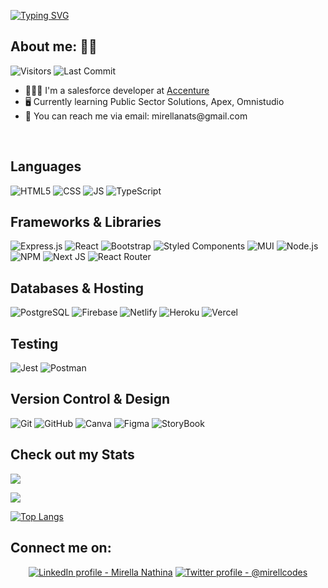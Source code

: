 [![Typing SVG](https://readme-typing-svg.herokuapp.com?color=%23B582F7&size=50&width=770&height=80&lines=Hey!+I'm+Mirella)](https://git.io/typing-svg)

## About me: 🧏🏽
<img alt="Visitors" src="https://komarev.com/ghpvc/?username=mirellacodes&color=670067&style=plastic&label=VISITORS"/>  <img alt="Last Commit" src="https://img.shields.io/github/last-commit/mirellacodes/mirellacodes?logo=markdown&label=LAST+UPDATE&color=670067&style=plastic">


  <ul>
  <li> 👩🏽‍🎓 I'm a salesforce developer at <a href=https://www.accenture.com/sg-en/about/company-index> Accenture </a> </li>
  <li> 🖥️ Currently learning Public Sector Solutions, Apex, Omnistudio </li>
  <li> 📧 You can reach me via email: mirellanats@gmail.com </li>
        </ul>
     

<br>

## Languages
![HTML5](https://img.shields.io/badge/HTML5-E34F26?style=for-the-badge&logo=html5&logoColor=white)
![CSS](https://img.shields.io/badge/CSS-239120?&style=for-the-badge&logo=css3&logoColor=white)
![JS](https://img.shields.io/badge/JavaScript-F7DF1E?style=for-the-badge&logo=javascript&logoColor=black)
![TypeScript](https://img.shields.io/badge/TypeScript-007ACC?style=for-the-badge&logo=typescript&logoColor=white)

## Frameworks & Libraries
![Express.js](https://img.shields.io/badge/Express.js-404D59?style=for-the-badge)
![React](https://img.shields.io/badge/React-20232A?style=for-the-badge&logo=react&logoColor=61DAFB)
![Bootstrap](https://img.shields.io/badge/Bootstrap-563D7C?style=for-the-badge&logo=bootstrap&logoColor=white)
![Styled Components](https://img.shields.io/badge/styled--components-DB7093?style=for-the-badge&logo=styled-components&logoColor=white)
![MUI](https://img.shields.io/badge/Material--UI-0081CB?style=for-the-badge&logo=material-ui&logoColor=white)
![Node.js](https://img.shields.io/badge/Node.js-43853D?style=for-the-badge&logo=node.js&logoColor=white)
![NPM](https://img.shields.io/badge/NPM-%23000000.svg?style=for-the-badge&logo=npm&logoColor=white)
![Next JS](https://img.shields.io/badge/Next-black?style=for-the-badge&logo=next.js&logoColor=white)
![React Router](https://img.shields.io/badge/React_Router-CA4245?style=for-the-badge&logo=react-router&logoColor=white)

## Databases & Hosting
![PostgreSQL](https://img.shields.io/badge/PostgreSQL-316192?style=for-the-badge&logo=postgresql&logoColor=white)
![Firebase](https://img.shields.io/badge/firebase-%23039BE5.svg?style=for-the-badge&logo=firebase)
![Netlify](https://img.shields.io/badge/Netlify-00C7B7?style=for-the-badge&logo=netlify&logoColor=white)
![Heroku](https://img.shields.io/badge/Heroku-430098?style=for-the-badge&logo=heroku&logoColor=white)
![Vercel](https://img.shields.io/badge/vercel-%23000000.svg?style=for-the-badge&logo=vercel&logoColor=white)

## Testing
![Jest](https://img.shields.io/badge/-jest-%23C21325?style=for-the-badge&logo=jest&logoColor=white)
![Postman](https://img.shields.io/badge/Postman-FF6C37?style=for-the-badge&logo=postman&logoColor=white)

## Version Control & Design
![Git](https://img.shields.io/badge/git-%23F05033.svg?style=for-the-badge&logo=git&logoColor=white)
![GitHub](https://img.shields.io/badge/github-%23121011.svg?style=for-the-badge&logo=github&logoColor=white)
![Canva](https://img.shields.io/badge/Canva-%2300C4CC.svg?style=for-the-badge&logo=Canva&logoColor=white)
![Figma](https://img.shields.io/badge/figma-%23F24E1E.svg?style=for-the-badge&logo=figma&logoColor=white)
![StoryBook](https://img.shields.io/badge/-Storybook-FF4785?style=for-the-badge&logo=storybook&logoColor=white)







 
## Check out my Stats

<a href="https://git.io/streak-stats"> <img  src="http://github-readme-streak-stats.herokuapp.com?user=mirellacodes&theme=shades-of-purple&date_format=j%20M%5B%20Y%5D&ring=D3DD73&fire=FF632B&sideNums=B7AFFF&currStreakNum=B7AFFF&currStreakLabel=84D7DD&sideLabels=84D7DD&dates=DDB291&stroke=C6E9FF&border=00B9DD&background=3D2064" /> 
</a>
<br>

<a href="https://git.io/streak-stats"> <img src="https://github-readme-stats.vercel.app/api?username=mirellacodes&show_icons=true&theme=synthwave" /> 
  
[![Top Langs](https://github-readme-stats.vercel.app/api/top-langs/?username=mirellacodes&langs_count=8)](https://mirellacodes/anuraghazra/github-readme-stats)

 ## Connect me on:

  <p align="center">
  <a href="https://www.linkedin.com/in/mirella-nathina">
    <img src="https://img.shields.io/badge/linkedin-%230077B5.svg?style=for-the-badge&logo=linkedin&logoColor=white" alt="LinkedIn profile - Mirella Nathina" title="LinkedIn"></a> <a href="https://twitter.com/mirellacodes">
    <img src="https://img.shields.io/badge/mirellacodes-%231DA1F2.svg?style=for-the-badge&logo=Twitter&logoColor=white" alt="Twitter profile - @mirellcodes" title="Twitter"></a> 


  
